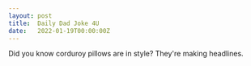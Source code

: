 ```yaml
---
layout: post
title:  Daily Dad Joke 4U
date:   2022-01-19T00:00:00Z
---
```

Did you know corduroy pillows are in style? They're making headlines.
